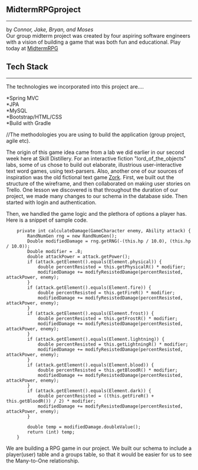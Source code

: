 
## MidtermRPGproject
---
by *Connor, Jake, Bryan, and Moses*<br>
Our group midterm project was created by four aspiring software engineers with a vision of building a game that was both fun and educational. Play today at [MidtermRPG](http://13.56.109.233:8080/MidtermRPGproject/)

## Tech Stack
---
The technologies we incorporated into this project are....

  *Spring MVC<br>
  *JPA<br>
  *MySQL<br>
  *Bootstrap/HTML/CSS<br>
  *Build with Gradle

//The methodologies you are using to build the application (group project, agile etc).

The origin of this game idea came from a lab we did earlier in our second week here at Skill Distillery.  For an interactive fiction "lord_of_the_objects" labs, some of us chose to build out elaborate, illustrious user-interactive text word games, using text-parsers.  Also, another one of our sources of inspiration was the old fictional text game [Zork](https://en.wikipedia.org/wiki/Zork "Zork"). First, we built out the structure of the wireframe, and then collaborated on making user stories on Trello. One lesson we discovered is that throughout the duration of our project, we made many changes to our schema in the database side. Then started with login and authentication.

Then, we handled the game logic and the plethora of options a player has. Here is a snippet of sample code.


```
	private int calculateDamage(GameCharacter enemy, Ability attack) {
		RandNumGen rng = new RandNumGen();
		Double modifiedDamage = rng.getRNG(-(this.hp / 10.0), (this.hp / 10.0));
		Double modifier = .8;
		double attackPower = attack.getPower();
		if (attack.getElement().equals(Element.physical)) {
			double percentResisted = this.getPhysicalR() * modifier;
			modifiedDamage += modifyResistedDamage(percentResisted, attackPower, enemy);
		}
		if (attack.getElement().equals(Element.fire)) {
			double percentResisted = this.getFireR() * modifier;
			modifiedDamage += modifyResistedDamage(percentResisted, attackPower, enemy);
		}
		if (attack.getElement().equals(Element.frost)) {
			double percentResisted = this.getFrostR() * modifier;
			modifiedDamage += modifyResistedDamage(percentResisted, attackPower, enemy);
		}
		if (attack.getElement().equals(Element.lightning)) {
			double percentResisted = this.getLightningR() * modifier;
			modifiedDamage += modifyResistedDamage(percentResisted, attackPower, enemy);
		}
		if (attack.getElement().equals(Element.blood)) {
			double percentResisted = this.getBloodR() * modifier;
			modifiedDamage += modifyResistedDamage(percentResisted, attackPower, enemy);
		}
		if (attack.getElement().equals(Element.dark)) {
			double percentResisted = ((this.getFireR() + this.getBloodR()) / 2) * modifier;
			modifiedDamage += modifyResistedDamage(percentResisted, attackPower, enemy);
		}

		double temp = modifiedDamage.doubleValue();
		return (int) temp;
	}
```

We are building a RPG game in our project. We built our schema to include a player(user) table and a groups table, so that it would be easier for us to see the Many-to-One relationship.
